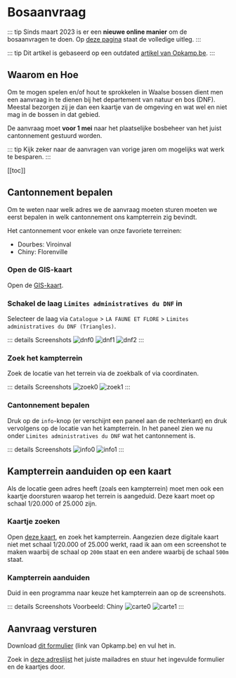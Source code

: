 # Bosaanvraag

::: tip
Sinds maart 2023 is er een **nieuwe online manier** om de bosaanvragen te doen. Op [deze pagina](https://www.wallonie.be/fr/demarches/demander-une-autorisation-pour-organiser-une-activite-dans-une-zone-dacces-libre-en-foret#) staat de volledige uitleg.
:::

::: tip
Dit artikel is gebaseerd op een outdated [artikel van Opkamp.be](https://www.opkamp.be/toelatingen-wallonie).
:::

## Waarom en Hoe

Om te mogen spelen en/of hout te sprokkelen in Waalse bossen dient men een aanvraag in te dienen bij het departement van natuur en bos (DNF). Meestal bezorgen zij je dan een kaartje van de omgeving en wat wel en niet mag in de bossen in dat gebied.

De aanvraag moet **voor 1 mei** naar het plaatselijke bosbeheer van het juist cantonnement gestuurd worden.

::: tip
Kijk zeker naar de aanvragen van vorige jaren om mogelijks wat werk te besparen.
:::

[[toc]]

## Cantonnement bepalen

Om te weten naar welk adres we de aanvraag moeten sturen moeten we eerst bepalen in welk cantonnement ons kampterrein zig bevindt.

Het cantonnement voor enkele van onze favoriete terreinen:

* Dourbes: Viroinval
* Chiny: Florenville

### Open de GIS-kaart

Open de [GIS-kaart](http://geoapps.wallonie.be/Cigale/Public).

### Schakel de laag `Limites administratives du DNF` in

Selecteer de laag via `Catalogue` > `LA FAUNE ET FLORE` > `Limites administratives du DNF (Triangles)`.

::: details Screenshots
![dnf0](./dnf0.jpg)
![dnf1](./dnf1.jpg)
![dnf2](./dnf2.jpg)
:::

### Zoek het kampterrein

Zoek de locatie van het terrein via de zoekbalk of via coordinaten.

::: details Screenshots
![zoek0](./zoek0.jpg)
![zoek1](./zoek1.jpg)
:::

### Cantonnement bepalen

Druk op de `info`-knop (er verschijnt een paneel aan de rechterkant) en druk vervolgens op de locatie van het kampterrein. In het paneel zien we nu onder `Limites administratives du DNF` wat het cantonnement is.

::: details Screenshots
![info0](./info0.jpg)
![info1](./info1.jpg)
:::

## Kampterrein aanduiden op een kaart

Als de locatie geen adres heeft (zoals een kampterrein) moet men ook een kaartje doorsturen waarop het terrein is aangeduid. Deze kaart moet op schaal 1/20.000 of 25.000 zijn.

### Kaartje zoeken

Open [deze kaart](https://topomapviewer.ngi.be/), en zoek het kampterrein. Aangezien deze digitale kaart niet met schaal 1/20.000 of 25.000 werkt, raad ik aan om een screenshot te maken waarbij de schaal op `200m` staat en een andere waarbij de schaal `500m` staat.

### Kampterrein aanduiden

Duid in een programma naar keuze het kampterrein aan op de screenshots.

::: details Screenshots
Voorbeeld: Chiny
![carte0](./carte0.jpg)
![carte1](./carte1.jpg)
:::

## Aanvraag versturen

Download [dit formulier](https://www.opkamp.be/sites/default/files/aanvraagformulierDNF.doc) (link van Opkamp.be) en vul het in.

Zoek in [deze adreslijst](http://environnement.wallonie.be/dnf/servext/adsednf.htm) het juiste mailadres en stuur het ingevulde formulier en de kaartjes door.

